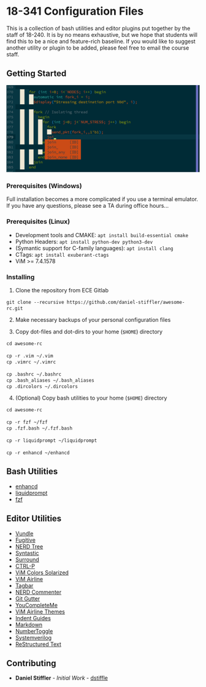 # 18-341 Configuration Files

This is a collection of bash utilities and editor plugins put together by the
staff of 18-240. It is by no means exhaustive, but we hope that students will
find this to be a nice and feature-rich baseline. If you would like to suggest
another utility or plugin to be added, please feel free to email the course
staff.

## Getting Started

![ViM Example](docs/vim-example.png "SystemVerilog Highlighting in ViM")

### Prerequisites (Windows)

Full installation becomes a more complicated if you use a terminal emulator. If
you have any questions, please see a TA during office hours...

### Prerequisites (Linux)

* Development tools and CMAKE: `apt install build-essential cmake`
* Python Headers: `apt install python-dev python3-dev`
* (Symantic support for C-family languages): `apt install clang`
* CTags: `apt install exuberant-ctags`
* ViM >= 7.4.1578

### Installing

1. Clone the repository from ECE Gitlab

```
git clone --recursive https://github.com/daniel-stiffler/awesome-rc.git
```

2. Make necessary backups of your personal configuration files

3. Copy dot-files and dot-dirs to your home (`$HOME`) directory

```
cd awesome-rc

cp -r .vim ~/.vim
cp .vimrc ~/.vimrc

cp .bashrc ~/.bashrc
cp .bash_aliases ~/.bash_aliases
cp .dircolors ~/.dircolors
```

4. (Optional) Copy bash utilities to your home (`$HOME`) directory

```
cd awesome-rc

cp -r fzf ~/fzf
cp .fzf.bash ~/.fzf.bash

cp -r liquidprompt ~/liquidprompt

cp -r enhancd ~/enhancd
```

## Bash Utilities

* [enhancd](https://github.com/b4b4r07/enhancd)
* [liquidprompt](https://github.com/nojhan/liquidprompt)
* [fzf](https://github.com/junegunn/fzf)

## Editor Utilities

* [Vundle](https://github.com/VundleVim/Vundle.vim)
* [Fugitive](https://github.com/tpope/vim-fugitive)
* [NERD Tree](https://github.com/scrooloose/nerdtree)
* [Syntastic](https://github.com/scrooloose/syntastic)
* [Surround](https://github.com/tpope/vim-surround)
* [CTRL-P](https://github.com/kien/ctrlp.vim)
* [ViM Colors Solarized](https://github.com/altercation/vim-colors-solarized)
* [ViM Airline](https://github.com/bling/vim-airline)
* [Tagbar](https://github.com/majutshushi/tagbar)
* [NERD Commenter](https://github.com/scrooloose/nerdcommenter)
* [Git Gutter](https://github.com/airblade/vim-gitgutter)
* [YouCompleteMe](https://github.com/valloric/youcompleteme)
* [ViM Airline Themes](https://github.com/vim-airline/vim-airline-themes)
* [Indent Guides](https://github.com/nathanaelkane/vim-indent-guides)
* [Markdown](https://github.com/plasticboy/vim-markdown)
* [NumberToggle](https://github.com/jeffkreeftmeijer/vim-numbertoggle)
* [Systemverilog](https://github.com/nachumk/systemverilog.vim)
* [ReStructured Text](https://github.com/Rykka/riv.vim)

## Contributing

* **Daniel Stiffler** - *Initial Work* - [dstiffle](https://github.com/daniel-stiffler/)
